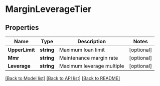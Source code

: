 # MarginLeverageTier

## Properties

Name | Type | Description | Notes
------------ | ------------- | ------------- | -------------
**UpperLimit** | **string** | Maximum loan limit | [optional] 
**Mmr** | **string** | Maintenance margin rate | [optional] 
**Leverage** | **string** | Maximum leverage multiple | [optional] 

[[Back to Model list]](../README.md#documentation-for-models) [[Back to API list]](../README.md#documentation-for-api-endpoints) [[Back to README]](../README.md)


